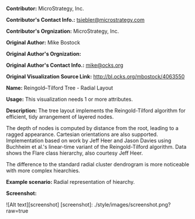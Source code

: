**Contributor:** MicroStrategy, Inc.

**Contributor's Contact Info.:** <tsiebler@microstrategy.com>

**Contributor's Orgnization:** MicroStrategy, Inc.

**Original Author:** Mike Bostock

**Original Author's Orgnization:** 

**Original Author's Contact Info.:** mike@ocks.org

**Original Visualization Source Link:** http://bl.ocks.org/mbostock/4063550

**Name:** Reingold–Tilford Tree - Radial Layout

**Usage:** This visualization needs 1 or more attributes.

**Description:** The tree layout implements the Reingold-Tilford algorithm for efficient, tidy arrangement of layered nodes.

The depth of nodes is computed by distance from the root, leading to a ragged appearance. Cartesian orientations are also supported. Implementation based on work by Jeff Heer and Jason Davies using Buchheim et al.'s linear-time variant of the Reingold-Tilford algorithm. Data shows the Flare class hierarchy, also courtesy Jeff Heer.

The difference to the standard radial cluster dendrogram is more noticeable with more complex hiearchies.

**Example scenario:** Radial representation of hiearchy.

**Screenshot:**

![Alt text][screenshot]
[screenshot]: ./style/images/screenshot.png?raw=true
